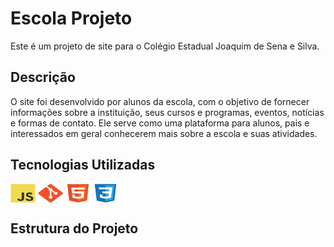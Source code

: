 # Escola Projeto

Este é um projeto de site para o Colégio Estadual Joaquim de Sena e Silva.

## Descrição

O site foi desenvolvido por alunos da escola, com o objetivo de fornecer informações sobre a instituição, seus cursos e programas, eventos, notícias e formas de contato. Ele serve como uma plataforma para alunos, pais e interessados em geral conhecerem mais sobre a escola e suas atividades.

## Tecnologias Utilizadas

<div>
<img align="center" alt="JS" height="30" width="40" src="https://raw.githubusercontent.com/devicons/devicon/master/icons/javascript/javascript-original.svg"> 
<img align="center" alt="git" height="30" width="40" src="https://raw.githubusercontent.com/devicons/devicon/master/icons/git/git-original.svg">
<img align="center" alt="HTML" height="30" width="40" src="https://raw.githubusercontent.com/devicons/devicon/master/icons/html5/html5-original.svg">
<img align="center" alt="CSS" height="30" width="40" src="https://raw.githubusercontent.com/devicons/devicon/master/icons/css3/css3-original.svg">
</div>

## Estrutura do Projeto

